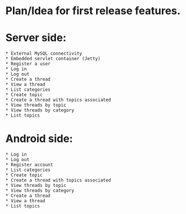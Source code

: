 # Plan/Idea for first release features.

# Server side: 
    * External MySQL connectivity
    * Embedded servlet container (Jetty)
    * Register a user
    * Log in
    * Log out
    * Create a thread
    * View a thread
    * List categories
    * Create topic
    * Create a thread with topics associated
    * View threads by topic
    * View threads by category
    * List topics

    
# Android side:  
    * Log in
    * Log out
    * Register account
    * List categories
    * Create topic
    * Create a thread with topics associated
    * View threads by topic
    * View threads by category
    * Create a thread
    * View a thread
    * List topics

